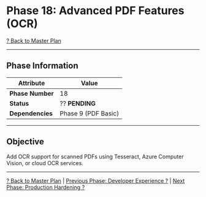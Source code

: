 # Phase 18: Advanced PDF Features (OCR)

[? Back to Master Plan](../../MasterPlan.md)

---

## Phase Information

| Attribute | Value |
|-----------|-------|
| **Phase Number** | 18 |
| **Status** | ?? **PENDING** |
| **Dependencies** | Phase 9 (PDF Basic) |

---

## Objective

Add OCR support for scanned PDFs using Tesseract, Azure Computer Vision, or cloud OCR services.

---

[? Back to Master Plan](../../MasterPlan.md) | [Previous Phase: Developer Experience ?](Phase-17.md) | [Next Phase: Production Hardening ?](Phase-19.md)
